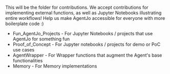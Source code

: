 This will be the folder for contributions. 
We accept contributions for implementing external functions, as well as Jupyter Notebooks illustrating entire workflows!
Help us make AgentJo accessible for everyone with more boilerplate code :)

- Fun_AgentJo_Projects - For Jupyter Notebooks / projects that use AgentJo for something fun
- Proof_of_Concept - For Jupyter notebooks / projects for demo or PoC use cases
- AgentWrapper - For Wrapper functions that augment the Agent's base functionalities
- Memory - For Memory implementations
